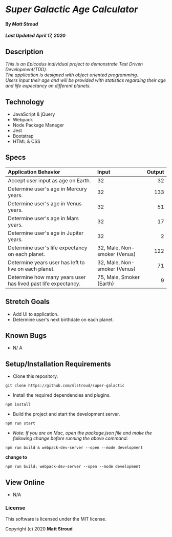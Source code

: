 # _Super Galactic Age Calculator_

#### By _**Matt Stroud**_
##### _Last Updated April 17, 2020_

## Description

_This is an Epicodus individual project to demonstrate Test Driven Development(TDD)._  
_The application is designed with object oriented programming._  
_Users input their age and will be provided with statistics regarding their age and life expectancy on different planets._

## Technology
* JavaScript & jQuery
* Webpack
* Node Package Manager
* Jest
* Bootstrap
* HTML & CSS

## Specs

| Application Behavior                                          | Input                        | Output |
|:--------------------------------------------------------------|:-----------------------------|-------:|
| Accept user input as age on Earth.                            | 32                           | 32     |
| Determine user's age in Mercury years.                        | 32                           | 133    |
| Determine user's age in Venus years.                          | 32                           | 51     |
| Determine user's age in Mars years.                           | 32                           | 17     |
| Determine user's age in Jupiter years.                        | 32                           | 2      |
| Determine user's life expectancy on each planet.              | 32, Male, Non-smoker (Venus) | 122    |
| Determine years user has left to live on each planet.         | 32, Male, Non-smoker (Venus) | 71     |
| Determine how many years user has lived past life expectancy. | 75, Male, Smoker (Earth)     | 9      |

## Stretch Goals
* Add UI to application.
* Determine user's next birthdate on each planet.

## Known Bugs
* N/ A


## Setup/Installation Requirements

* Clone this repository.
```
git clone https://github.com/mlstroud/super-galactic
```
* Install the required dependencies and plugins.
```
npm install
```
* Build the project and start the development server.
```
npm run start
```
* _Note: If you are on Mac, open the package.json file and make the following change before running the above command:_  
```
npm run build & webpack-dev-server --open --mode development
```
**change to**
```
npm run build; webpack-dev-server --open --mode development
```

## View Online

* N/A

### License

This software is licensed under the MIT license.

Copyright (c) 2020 **Matt Stroud**